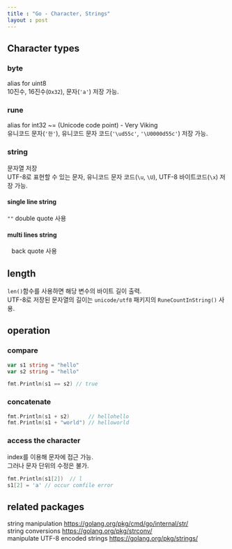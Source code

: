 ```yaml
---
title : "Go - Character, Strings"
layout : post
---
```


## Character types
### byte
alias for uint8  
10진수, 16진수(`Ox32`), 문자(`'a'`) 저장 가능.  

### rune
alias for int32 ~= (Unicode code point) - Very Viking  
유니코드 문자(`'한'`), 유니코드 문자 코드(`'\ud55c'`, `'\U0000d55c'`) 저장 가능.  

### string
문자열 저장  
UTF-8로 표현할 수 있는 문자, 유니코드 문자 코드(`\u`, `\U`), UTF-8 바이트코드(`\x`) 저장 가능.  

#### single line string
`""` double quote 사용  

#### multi lines string
<code>` `</code> back quote 사용  


## length
`len()`함수를 사용하면 해당 변수의 바이트 길이 출력.  
UTF-8로 저장된 문자열의 길이는 `unicode/utf8` 패키지의 `RuneCountInString()` 사용.  


## operation

### compare

```go
var s1 string = "hello"
var s2 string = "hello"

fmt.Println(s1 == s2) // true
```

### concatenate

```go
fmt.Println(s1 + s2)      // hellohello
fmt.Println(s1 + "world") // helloworld
```

### access the character
index를 이용해 문자에 접근 가능.  
그러나 문자 단위의 수정은 불가.  

```go
fmt.Println(s1[2])  // l
s1[2] = 'a' // occur comfile error
```

## related packages
string manipulation <https://golang.org/pkg/cmd/go/internal/str/>  
string conversions <https://golang.org/pkg/strconv/>  
manipulate UTF-8 encoded strings <https://golang.org/pkg/strings/>   
